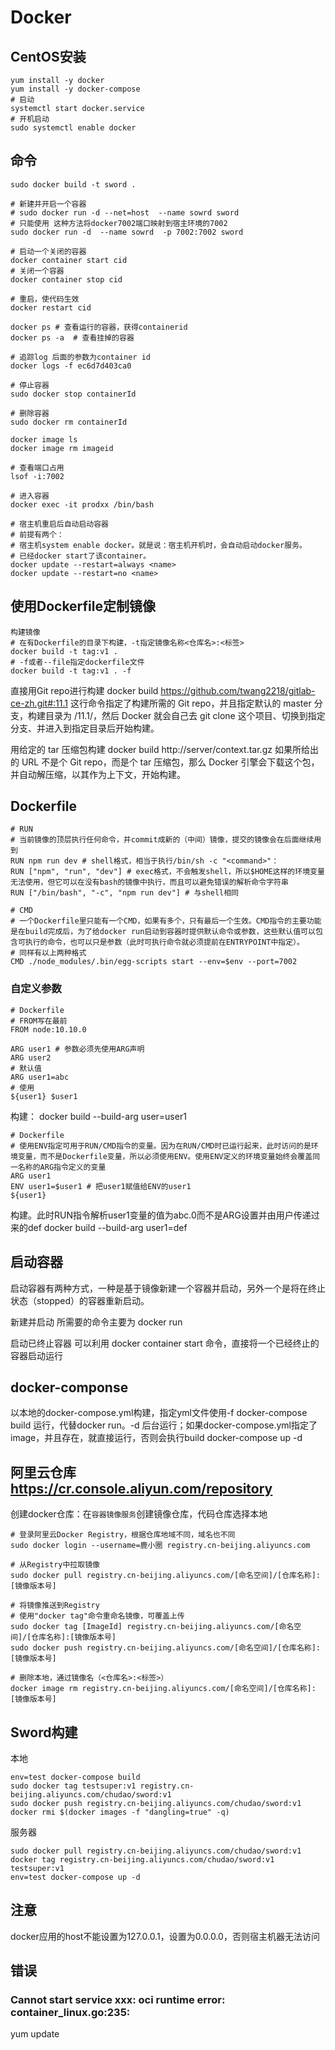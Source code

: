 # Docker
## CentOS安装

```
yum install -y docker
yum install -y docker-compose
# 启动
systemctl start docker.service
# 开机启动
sudo systemctl enable docker
```

## 命令

```
sudo docker build -t sword .

# 新建并开启一个容器
# sudo docker run -d --net=host  --name sowrd sword
# 只能使用 这种方法将docker7002端口映射到宿主环境的7002
sudo docker run -d  --name sowrd  -p 7002:7002 sword

# 启动一个关闭的容器
docker container start cid
# 关闭一个容器
docker container stop cid

# 重启，使代码生效
docker restart cid

docker ps # 查看运行的容器，获得containerid
docker ps -a  # 查看挂掉的容器

# 追踪log 后面的参数为container id
docker logs -f ec6d7d403ca0

# 停止容器
sudo docker stop containerId

# 删除容器
sudo docker rm containerId

docker image ls
docker image rm imageid

# 查看端口占用
lsof -i:7002

# 进入容器
docker exec -it prodxx /bin/bash

# 宿主机重启后自动启动容器
# 前提有两个：
# 宿主机system enable docker。就是说：宿主机开机时，会自动启动docker服务。
# 已经docker start了该container。
docker update --restart=always <name>
docker update --restart=no <name>
```

## 使用Dockerfile定制镜像

```
构建镜像
# 在有Dockerfile的目录下构建，-t指定镜像名称<仓库名>:<标签>
docker build -t tag:v1 .
# -f或者--file指定dockerfile文件 
docker build -t tag:v1 . -f
```

直接用Git repo进行构建
docker build https://github.com/twang2218/gitlab-ce-zh.git#:11.1
这行命令指定了构建所需的 Git repo，并且指定默认的 master 分支，构建目录为 /11.1/，然后 Docker 就会自己去 git clone 这个项目、切换到指定分支、并进入到指定目录后开始构建。

用给定的 tar 压缩包构建
docker build http://server/context.tar.gz
如果所给出的 URL 不是个 Git repo，而是个 tar 压缩包，那么 Docker 引擎会下载这个包，并自动解压缩，以其作为上下文，开始构建。

## Dockerfile

```shell
# RUN
# 当前镜像的顶层执行任何命令，并commit成新的（中间）镜像，提交的镜像会在后面继续用到
RUN npm run dev # shell格式，相当于执行/bin/sh -c "<command>"：
RUN ["npm", "run", "dev"] # exec格式，不会触发shell，所以$HOME这样的环境变量无法使用，但它可以在没有bash的镜像中执行，而且可以避免错误的解析命令字符串
RUN ["/bin/bash", "-c", "npm run dev"] # 与shell相同

# CMD
# 一个Dockerfile里只能有一个CMD，如果有多个，只有最后一个生效。CMD指令的主要功能是在build完成后，为了给docker run启动到容器时提供默认命令或参数，这些默认值可以包含可执行的命令，也可以只是参数（此时可执行命令就必须提前在ENTRYPOINT中指定）。
# 同样有以上两种格式
CMD ./node_modules/.bin/egg-scripts start --env=$env --port=7002

```

### 自定义参数
```
# Dockerfile
# FROM写在最前
FROM node:10.10.0

ARG user1 # 参数必须先使用ARG声明
ARG user2
# 默认值
ARG user1=abc
# 使用
${user1} $user1
```
构建：
docker build --build-arg user=user1

```
# Dockerfile
# 使用ENV指定可用于RUN/CMD指令的变量。因为在RUN/CMD时已运行起来，此时访问的是环境变量，而不是Dockerfile变量，所以必须使用ENV。使用ENV定义的环境变量始终会覆盖同一名称的ARG指令定义的变量
ARG user1
ENV user1=$user1 # 把user1赋值给ENV的user1
${user1}
```

构建。此时RUN指令解析user1变量的值为abc.0而不是ARG设置并由用户传递过来的def
docker build --build-arg user1=def 

## 启动容器
启动容器有两种方式，一种是基于镜像新建一个容器并启动，另外一个是将在终止状态（stopped）的容器重新启动。

新建并启动
所需要的命令主要为 docker run

启动已终止容器
可以利用 docker container start 命令，直接将一个已经终止的容器启动运行

## docker-componse
以本地的docker-compose.yml构建，指定yml文件使用-f
docker-compose  build
运行，代替docker run。-d 后台运行；如果docker-compose.yml指定了image，并且存在，就直接运行，否则会执行build
docker-compose up -d

## 阿里云仓库 https://cr.console.aliyun.com/repository
创建docker仓库：在`容器镜像服务`创建镜像仓库，代码仓库选择本地

```shell
# 登录阿里云Docker Registry，根据仓库地域不同，域名也不同
sudo docker login --username=鹿小圈 registry.cn-beijing.aliyuncs.com

# 从Registry中拉取镜像
sudo docker pull registry.cn-beijing.aliyuncs.com/[命名空间]/[仓库名称]:[镜像版本号]

# 将镜像推送到Registry
# 使用"docker tag"命令重命名镜像，可覆盖上传
sudo docker tag [ImageId] registry.cn-beijing.aliyuncs.com/[命名空间]/[仓库名称]:[镜像版本号]
sudo docker push registry.cn-beijing.aliyuncs.com/[命名空间]/[仓库名称]:[镜像版本号]

# 删除本地，通过镜像名（<仓库名>:<标签>）
docker image rm registry.cn-beijing.aliyuncs.com/[命名空间]/[仓库名称]:[镜像版本号]
```

## Sword构建
本地
```
env=test docker-compose build
sudo docker tag testsuper:v1 registry.cn-beijing.aliyuncs.com/chudao/sword:v1
sudo docker push registry.cn-beijing.aliyuncs.com/chudao/sword:v1
docker rmi $(docker images -f "dangling=true" -q)
```

服务器
```
sudo docker pull registry.cn-beijing.aliyuncs.com/chudao/sword:v1
docker tag registry.cn-beijing.aliyuncs.com/chudao/sword:v1 testsuper:v1
env=test docker-compose up -d
```

## 注意
docker应用的host不能设置为127.0.0.1，设置为0.0.0.0，否则宿主机器无法访问

## 错误
### Cannot start service xxx: oci runtime error: container_linux.go:235:
yum update